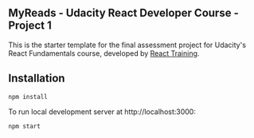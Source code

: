 ## MyReads - Udacity React Developer Course - Project 1

This is the starter template for the final assessment project for Udacity's React Fundamentals course, developed by [React Training](https://reacttraining.com). 

## Installation

```
npm install
```

To run local development server at http://localhost:3000:

```
npm start
```
